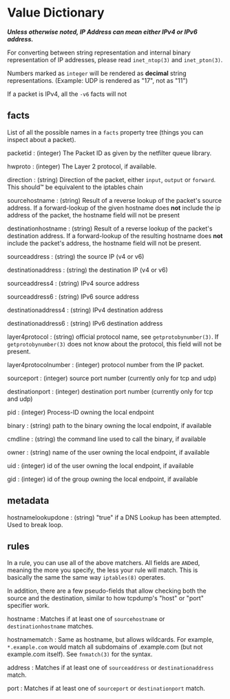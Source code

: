 Value Dictionary
================

***Unless otherwise noted, IP Address can mean either IPv4
or IPv6 address.***

For converting between string representation and internal binary
representation of IP addresses, please read `inet_ntop(3)` and
`inet_pton(3)`.

Numbers marked as `integer` will be rendered as **decimal**
string representations.  (Example: UDP is rendered as "17", not as "11")

If a packet is IPv4, all the `-v6` facts will not

facts
-----

List of all the possible names in a `facts` property tree (things you
can inspect about a packet).

packetid
:	(integer) The Packet ID as given by the netfilter queue library.

hwproto
:	(integer) The Layer 2 protocol, if available.

direction
:	(string) Direction of the packet, either `input`, `output` or `forward`.
	This should™ be equivalent to the iptables chain

sourcehostname
:	(string) Result of a reverse lookup of the packet's source address.  If a
	forward-lookup of the given hostname does **not** include the
	ip address of the packet, the hostname field will not be present

destinationhostname
:	(string) Result of a reverse lookup of the packet's destination
	address.  If a forward-lookup of the resulting hostname does **not** include
	the packet's address, the hostname field will not be present.

sourceaddress
:	(string) the source IP (v4 or v6)

destinationaddress
:	(string) the destination IP (v4 or v6)

sourceaddress4
:	(string) IPv4 source address

sourceaddress6
:	(string) IPv6 source address

destinationaddress4
:	(string) IPv4 destination address

destinationaddress6
:	(string) IPv6 destination address

layer4protocol
:	(string) official protocol name, see `getprotobynumber(3)`.
	If `getprotobynumber(3)` does not know about the protocol, this
	field will not be present.

layer4protocolnumber
:	(integer) protocol number from the IP packet.

sourceport
:	(integer) source port number (currently only for tcp and udp)

destinationport
:	(integer) destination port number (currently only for tcp and udp)

pid
:	(integer) Process-ID owning the local endpoint

binary
:	(string) path to the binary owning the local endpoint, if available

cmdline
:	(string) the command line used to call the binary, if available

owner
:	(string) name of the user owning the local endpoint, if available

uid
:	(integer) id of the user owning the local endpoint, if available

gid
:	(integer) id of the group owning the local endpoint, if available

metadata
--------

hostnamelookupdone
:	(string) "true" if a DNS Lookup has been attempted.  Used to break
	loop.

rules
-----

In a rule, you can use all of the above matchers.  All fields are
`AND`ed, meaning the more you specify, the less your rule will match.
This is basically the same the same way `iptables(8)` operates.

In addition, there are a few pseudo-fields that allow checking both the
source and the destination, similar to how tcpdump's "host" or "port"
specifier work.

hostname
:	Matches if at least one of `sourcehostname` or `destinationhostname`
	matches.

hostnamematch
:	Same as hostname, but allows wildcards. For example, `*.example.com`
	would match all subdomains of .example.com (but not example.com
	itself).  See `fnmatch(3)` for the syntax.

address
:	Matches if at least one of `sourceaddress` or `destinationaddress`
	match.

port
:	Matches if at least one of `sourceport` or `destinationport` match.

